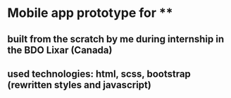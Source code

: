 # Mobile app prototype for \*\*

## built from the scratch by me during internship in the BDO Lixar (Canada)

## used technologies: html, scss, bootstrap (rewritten styles and javascript)

